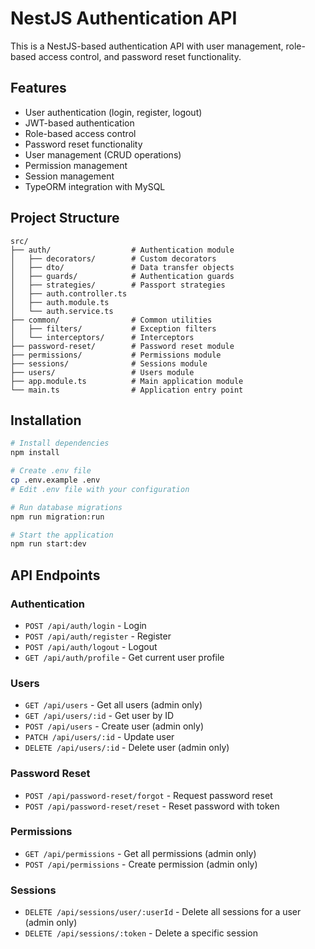 # NestJS Authentication API

This is a NestJS-based authentication API with user management, role-based access control, and password reset functionality.

## Features

- User authentication (login, register, logout)
- JWT-based authentication
- Role-based access control
- Password reset functionality
- User management (CRUD operations)
- Permission management
- Session management
- TypeORM integration with MySQL

## Project Structure

```
src/
├── auth/                  # Authentication module
│   ├── decorators/        # Custom decorators
│   ├── dto/               # Data transfer objects
│   ├── guards/            # Authentication guards
│   ├── strategies/        # Passport strategies
│   ├── auth.controller.ts
│   ├── auth.module.ts
│   └── auth.service.ts
├── common/                # Common utilities
│   ├── filters/           # Exception filters
│   └── interceptors/      # Interceptors
├── password-reset/        # Password reset module
├── permissions/           # Permissions module
├── sessions/              # Sessions module
├── users/                 # Users module
├── app.module.ts          # Main application module
└── main.ts                # Application entry point
```

## Installation

```bash
# Install dependencies
npm install

# Create .env file
cp .env.example .env
# Edit .env file with your configuration

# Run database migrations
npm run migration:run

# Start the application
npm run start:dev
```

## API Endpoints

### Authentication

- `POST /api/auth/login` - Login
- `POST /api/auth/register` - Register
- `POST /api/auth/logout` - Logout
- `GET /api/auth/profile` - Get current user profile

### Users

- `GET /api/users` - Get all users (admin only)
- `GET /api/users/:id` - Get user by ID
- `POST /api/users` - Create user (admin only)
- `PATCH /api/users/:id` - Update user
- `DELETE /api/users/:id` - Delete user (admin only)

### Password Reset

- `POST /api/password-reset/forgot` - Request password reset
- `POST /api/password-reset/reset` - Reset password with token

### Permissions

- `GET /api/permissions` - Get all permissions (admin only)
- `POST /api/permissions` - Create permission (admin only)

### Sessions

- `DELETE /api/sessions/user/:userId` - Delete all sessions for a user (admin only)
- `DELETE /api/sessions/:token` - Delete a specific session
